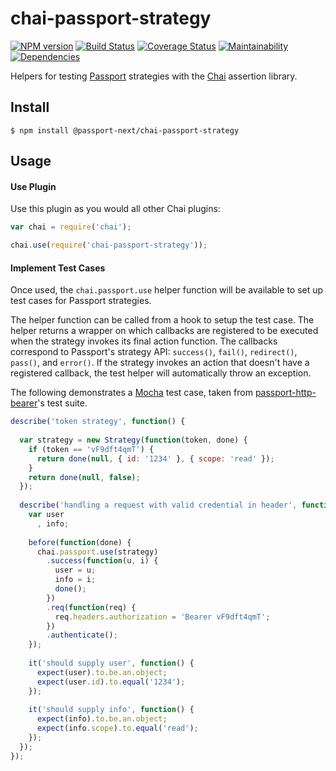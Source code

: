 # chai-passport-strategy

[![NPM version](https://img.shields.io/npm/v/@passport-next/chai-passport-strategy.svg)](https://www.npmjs.com/package/@passport-next/chai-passport-strategy)
[![Build Status](https://travis-ci.org/passport-next/chai-passport-strategy.svg?branch=master)](https://travis-ci.org/passport-next/chai-passport-strategy)
[![Coverage Status](https://coveralls.io/repos/github/passport-next/chai-passport-strategy/badge.svg?branch=master)](https://coveralls.io/github/passport-next/chai-passport-strategy?branch=master)
[![Maintainability](https://api.codeclimate.com/v1/badges/3372259864c17397d251/maintainability)](https://codeclimate.com/github/passport-next/chai-passport-strategy/maintainability)
[![Dependencies](https://david-dm.org/passport-next/chai-passport-strategy.png)](https://david-dm.org/passport-next/chai-passport-strategy)
<!--[![SAST](https://gitlab.com/passport-next/chai-passport-strategy/badges/master/build.svg)](https://gitlab.com/passport-next/chai-passport-strategy/badges/master/build.svg)-->

Helpers for testing [Passport](https://github.com/passport-next) strategies with the
[Chai](http://chaijs.com/) assertion library.

## Install

    $ npm install @passport-next/chai-passport-strategy

## Usage

#### Use Plugin

Use this plugin as you would all other Chai plugins:

```javascript
var chai = require('chai');

chai.use(require('chai-passport-strategy'));
```

#### Implement Test Cases

Once used, the `chai.passport.use` helper function will be available to set up
test cases for Passport strategies.

The helper function can be called from a hook to setup the test case.  The
helper returns a wrapper on which callbacks are registered to be executed
when the strategy invokes its final action function.  The callbacks correspond
to Passport's strategy API: `success()`, `fail()`, `redirect()`, `pass()`, and
`error()`.  If the strategy invokes an action that doesn't have a registered
callback, the test helper will automatically throw an exception.

The following demonstrates a [Mocha](http://mochajs.org/) test
case, taken from [passport-http-bearer](https://github.com/passport-next/passport-http-bearer)'s
test suite.


```javascript
describe('token strategy', function() {
    
  var strategy = new Strategy(function(token, done) {
    if (token == 'vF9dft4qmT') { 
      return done(null, { id: '1234' }, { scope: 'read' });
    }
    return done(null, false);
  });
  
  describe('handling a request with valid credential in header', function() {
    var user
      , info;
    
    before(function(done) {
      chai.passport.use(strategy)
        .success(function(u, i) {
          user = u;
          info = i;
          done();
        })
        .req(function(req) {
          req.headers.authorization = 'Bearer vF9dft4qmT';
        })
        .authenticate();
    });
    
    it('should supply user', function() {
      expect(user).to.be.an.object;
      expect(user.id).to.equal('1234');
    });
    
    it('should supply info', function() {
      expect(info).to.be.an.object;
      expect(info.scope).to.equal('read');
    });
  });
});
```
